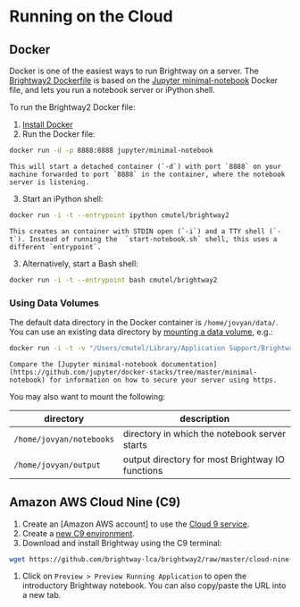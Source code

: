 # Running on the Cloud

## Docker

Docker is one of the easiest ways to run Brightway on a server. The [Brightway2 Dockerfile](https://hub.docker.com/r/cmutel/brightway2/) is based on the [Jupyter minimal-notebook](https://github.com/jupyter/docker-stacks/tree/master/minimal-notebook) Docker file, and lets you run a notebook server or iPython shell.

To run the Brightway2 Docker file:

1.  [Install Docker](https://docs.docker.com/engine/installation/)
2.  Run the Docker file:

``` bash
docker run -d -p 8888:8888 jupyter/minimal-notebook
```

```{note}
This will start a detached container (`-d`) with port `8888` on your machine forwarded to port `8888` in the container, where the notebook server is listening.
```

3. Start an iPython shell:

``` bash
docker run -i -t --entrypoint ipython cmutel/brightway2
```

```{note}
This creates an container with STDIN open (`-i`) and a TTY shell (`-t`). Instead of running the  `start-notebook.sh` shell, this uses a different `entrypoint`.
```

3. Alternatively, start a Bash shell:

``` bash
docker run -i -t --entrypoint bash cmutel/brightway2
```
### Using Data Volumes

The default data directory in the Docker container is `/home/jovyan/data/`. You can use an existing data directory by [mounting a data volume](https://docs.docker.com/storage/volumes/), e.g.:

``` bash
docker run -i -t -v "/Users/cmutel/Library/Application Support/Brightway3":/home/jovyan/data --entrypoint ipython cmutel/brightway2
```

```{warning}
Compare the [Jupyter minimal-notebook documentation](https://github.com/jupyter/docker-stacks/tree/master/minimal-notebook) for information on how to secure your server using https.
```

You may also want to mount the following:

| directory | description | 
| --------- | ----------- |
| `/home/jovyan/notebooks` | directory in which the notebook server starts |
| `/home/jovyan/output` | output directory for most Brightway IO functions |

## Amazon AWS Cloud Nine (C9)

1. Create an [Amazon AWS account] to use the [Cloud 9 service](https://aws.amazon.com/cloud9/?nc1=h_ls).
2. Create a [new C9 environment](https://docs.aws.amazon.com/cloud9/latest/user-guide/create-environment-main.html).
3. Download and install Brightway using the C9 terminal:

``` bash
wget https://github.com/brightway-lca/brightway2/raw/master/cloud-nine-install.sh && bash cloud-nine-install.sh
```

1.  Click on `Preview > Preview Running Application` to open the introductory Brightway notebook. You can also copy/paste the URL into a new tab.
